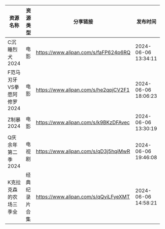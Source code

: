 | 资源名称             | 资源类型    | 分享链接                                 | 发布时间                |
| ---------------- | ------- | ------------------------------------ | ------------------- |
| C沉睡烈犬2024        | 电影      | https://www.alipan.com/s/faFP624p6RQ | 2024-06-06 13:34:11 |
| F范马刃牙VS拳愿阿修罗2024 | 电影      | https://www.alipan.com/s/he2qpjCV2F1 | 2024-06-06 18:06:23 |
| Z制暴2024          | 电影      | https://www.alipan.com/s/k9BKzDFAvec | 2024-06-06 13:30:19 |
| Q庆余年第二季2024      | 电视剧     | https://www.alipan.com/s/qD3j5hqiMwR | 2024-06-06 19:46:08 |
| K克拉克森的农场三季全      | 经典纪录片合集 | https://www.alipan.com/s/qQyiLFyeXMT | 2024-06-06 14:58:21 |
